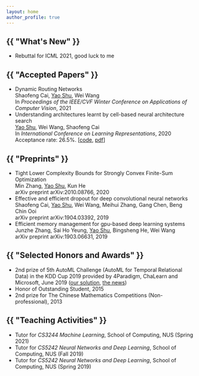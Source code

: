 ```yaml
---
layout: home
author_profile: true
---
```


<h2 class="archive__title">{{ "What's New" }}</h2>

- Rebuttal for ICML 2021, good luck to me

<h2 class="archive__title">{{ "Accepted Papers" }}</h2>

- Dynamic Routing Networks  
    Shaofeng Cai, <ins>Yao Shu</ins>, Wei Wang  
    In *Proceedings of the IEEE/CVF Winter Conference on Applications of Computer Vision*, 2021  
- Understanding architectures learnt by cell-based neural architecture search  
    <ins>Yao Shu</ins>, Wei Wang, Shaofeng Cai  
    In *International Conference on Learning Representations*, 2020  
    Acceptance rate: 26.5%. [[code](https://github.com/shuyao95/Understanding-NAS.git), [pdf](https://openreview.net/pdf?id=BJxH22EKPS)]  

<h2 class="archive__title">{{ "Preprints" }}</h2>

- Tight Lower Complexity Bounds for Strongly Convex Finite-Sum Optimization  
    Min Zhang, <ins>Yao Shu</ins>, Kun He  
    arXiv preprint arXiv:2010.08766, 2020
- Effective and efficient dropout for deep convolutional neural networks  
    Shaofeng Cai, <ins>Yao Shu</ins>, Wei Wang, Meihui Zhang, Gang Chen, Beng Chin Ooi  
    arXiv preprint arXiv:1904.03392, 2019  
- Efficient memory management for gpu-based deep learning systems  
    Junzhe Zhang, Sai Ho Yeung, <ins>Yao Shu</ins>, Bingsheng He, Wei Wang  
    arXiv preprint arXiv:1903.06631, 2019  

<h2 class="archive__title">{{ "Selected Honors and Awards" }}</h2> 

- 2nd prize of 5th AutoML Challenge (AutoML for Temporal Relational Data) in the KDD Cup 2019 provided by 4Paradigm, ChaLearn and Microsoft, June 2019 ([our solution](https://github.com/shuyao95/kddcup2019-automl.git), [the news](https://www.4paradigm.com/competition/kddcup2019))
- Honor of Outstanding Student, 2015
- 2nd prize for The Chinese Mathematics Competitions (Non-professional), 2013

<h2 class="archive__title">{{ "Teaching Activities" }}</h2>

- Tutor for *CS3244 Machine Learning*, School of Computing, NUS (Spring 2021)
- Tutor for *CS5242 Neural Networks and Deep Learning*, School of Computing, NUS (Fall 2019)
- Tutor for *CS5242 Neural Networks and Deep Learning*, School of Computing, NUS (Spring 2019)